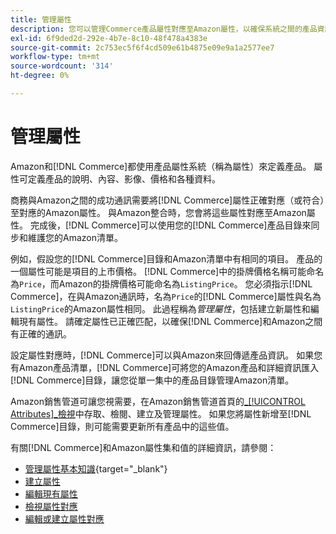 ```yaml
---
title: 管理屬性
description: 您可以管理Commerce產品屬性對應至Amazon屬性，以確保系統之間的產品資訊準確。
exl-id: 6f9ded2d-292e-4b7e-8c10-48f478a4383e
source-git-commit: 2c753ec5f6f4cd509e61b4875e09e9a1a2577ee7
workflow-type: tm+mt
source-wordcount: '314'
ht-degree: 0%

---
```


# 管理屬性

Amazon和[!DNL Commerce]都使用產品屬性系統（稱為屬性）來定義產品。 屬性可定義產品的說明、內容、影像、價格和各種資料。

商務與Amazon之間的成功通訊需要將[!DNL Commerce]屬性正確對應（或符合）至對應的Amazon屬性。 與Amazon整合時，您會將這些屬性對應至Amazon屬性。 完成後，[!DNL Commerce]可以使用您的[!DNL Commerce]產品目錄來同步和維護您的Amazon清單。

例如，假設您的[!DNL Commerce]目錄和Amazon清單中有相同的項目。 產品的一個屬性可能是項目的上市價格。 [!DNL Commerce]中的掛牌價格名稱可能命名為`Price`，而Amazon的掛牌價格可能命名為`ListingPrice`。 您必須指示[!DNL Commerce]，在與Amazon通訊時，名為`Price`的[!DNL Commerce]屬性與名為`ListingPrice`的Amazon屬性相同。 此過程稱為&#x200B;_管理屬性_，包括建立新屬性和編輯現有屬性。 請確定屬性已正確匹配，以確保[!DNL Commerce]和Amazon之間有正確的通訊。

設定屬性對應時，[!DNL Commerce]可以與Amazon來回傳遞產品資訊。 如果您有Amazon產品清單，[!DNL Commerce]可將您的Amazon產品和詳細資訊匯入[!DNL Commerce]目錄，讓您從單一集中的產品目錄管理Amazon清單。

Amazon銷售管道可讓您視需要，在Amazon銷售管道首頁的&#x200B;[_[!UICONTROL Attributes]_檢視](./attributes-view.md)中存取、檢閱、建立及管理屬性。 如果您將屬性新增至[!DNL Commerce]目錄，則可能需要更新所有產品中的這些值。

有關[!DNL Commerce]和Amazon屬性集和值的詳細資訊，請參閱：

- [管理屬性基本知識](https://docs.magento.com/user-guide/catalog/product-attributes.html){target=&quot;_blank&quot;}
- [建立屬性](./creating-attributes.md#create-an-attribute)
- [編輯現有屬性](./creating-attributes.md#edit-an-attribute)
- [檢視屬性對應](./amazon-matching-attributes-values.md)
- [編輯或建立屬性對應](./amazon-manually-update-incomplete-listing.md)
